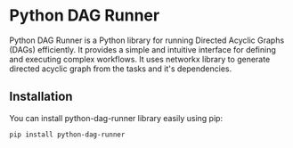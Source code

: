 # Python DAG Runner
Python DAG Runner is a Python library for running Directed Acyclic Graphs (DAGs) efficiently. It provides a simple and intuitive interface for defining and executing complex workflows. It uses networkx library to generate directed acyclic graph from the tasks and it's dependencies.

## Installation
You can install python-dag-runner library easily using pip:
```bash
pip install python-dag-runner
```
